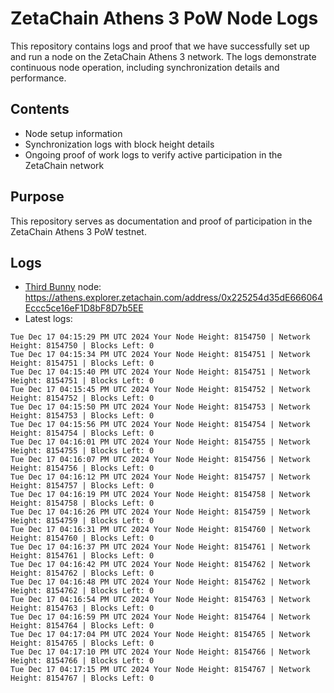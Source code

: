 # ZetaChain Athens 3 PoW Node Logs
This repository contains logs and proof that we have successfully set up and run a node on the ZetaChain Athens 3 network. The logs demonstrate continuous node operation, including synchronization details and performance.

## Contents
- Node setup information
- Synchronization logs with block height details
- Ongoing proof of work logs to verify active participation in the ZetaChain network

## Purpose
This repository serves as documentation and proof of participation in the ZetaChain Athens 3 PoW testnet.

## Logs

- [Third Bunny](https://thirdbunny.xyz/) node: https://athens.explorer.zetachain.com/address/0x225254d35dE666064Eccc5ce16eF1D8bF8D7b5EE
- Latest logs:
```
Tue Dec 17 04:15:29 PM UTC 2024 Your Node Height: 8154750 | Network Height: 8154750 | Blocks Left: 0
Tue Dec 17 04:15:34 PM UTC 2024 Your Node Height: 8154751 | Network Height: 8154751 | Blocks Left: 0
Tue Dec 17 04:15:40 PM UTC 2024 Your Node Height: 8154751 | Network Height: 8154751 | Blocks Left: 0
Tue Dec 17 04:15:45 PM UTC 2024 Your Node Height: 8154752 | Network Height: 8154752 | Blocks Left: 0
Tue Dec 17 04:15:50 PM UTC 2024 Your Node Height: 8154753 | Network Height: 8154753 | Blocks Left: 0
Tue Dec 17 04:15:56 PM UTC 2024 Your Node Height: 8154754 | Network Height: 8154754 | Blocks Left: 0
Tue Dec 17 04:16:01 PM UTC 2024 Your Node Height: 8154755 | Network Height: 8154755 | Blocks Left: 0
Tue Dec 17 04:16:07 PM UTC 2024 Your Node Height: 8154756 | Network Height: 8154756 | Blocks Left: 0
Tue Dec 17 04:16:12 PM UTC 2024 Your Node Height: 8154757 | Network Height: 8154757 | Blocks Left: 0
Tue Dec 17 04:16:19 PM UTC 2024 Your Node Height: 8154758 | Network Height: 8154758 | Blocks Left: 0
Tue Dec 17 04:16:26 PM UTC 2024 Your Node Height: 8154759 | Network Height: 8154759 | Blocks Left: 0
Tue Dec 17 04:16:31 PM UTC 2024 Your Node Height: 8154760 | Network Height: 8154760 | Blocks Left: 0
Tue Dec 17 04:16:37 PM UTC 2024 Your Node Height: 8154761 | Network Height: 8154761 | Blocks Left: 0
Tue Dec 17 04:16:42 PM UTC 2024 Your Node Height: 8154762 | Network Height: 8154762 | Blocks Left: 0
Tue Dec 17 04:16:48 PM UTC 2024 Your Node Height: 8154762 | Network Height: 8154762 | Blocks Left: 0
Tue Dec 17 04:16:54 PM UTC 2024 Your Node Height: 8154763 | Network Height: 8154763 | Blocks Left: 0
Tue Dec 17 04:16:59 PM UTC 2024 Your Node Height: 8154764 | Network Height: 8154764 | Blocks Left: 0
Tue Dec 17 04:17:04 PM UTC 2024 Your Node Height: 8154765 | Network Height: 8154765 | Blocks Left: 0
Tue Dec 17 04:17:10 PM UTC 2024 Your Node Height: 8154766 | Network Height: 8154766 | Blocks Left: 0
Tue Dec 17 04:17:15 PM UTC 2024 Your Node Height: 8154767 | Network Height: 8154767 | Blocks Left: 0
```
